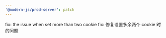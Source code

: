 ```yaml
---
'@modern-js/prod-server': patch
---
```


fix: the issue when set more than two cookie
fix: 修复设置多余两个 cookie 时的问题
